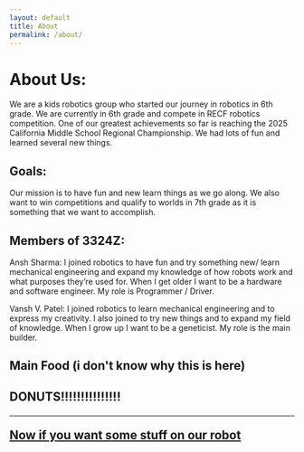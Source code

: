 ```yaml
---
layout: default
title: About
permalink: /about/
---
```



<h1> About Us: </h1>

  We are a kids robotics group who started our journey in robotics in 6th grade. We are currently
  in 6th grade and compete in RECF robotics competition. One of our greatest achievements so far is
  reaching the 2025 California Middle School Regional Championship. We had lots of fun and learned several new things.

<h2> Goals: </h2>
  Our mission is to have fun and new learn things as we go along. We also want to win competitions
  and qualify to worlds in 7th grade as it is something that we want to accomplish. 

<h2> Members of 3324Z: </h2>

  Ansh Sharma: I joined robotics to have fun and try something new/ learn mechanical engineering
  and expand my knowledge of how robots work and what purposes they’re used for. When I get older
  I want to be a hardware and software engineer. My role is Programmer / Driver.

  Vansh V. Patel:  I joined robotics to learn mechanical engineering and to express my creativity.
  I also joined to try new things and to expand my field of knowledge. When I grow up I want to be
  a geneticist. My role is the main builder.

  <h2> Main Food (i don't know why this is here) <h2>

  DONUTS!!!!!!!!!!!!!!!


---
[Now if you want some stuff on our robot](/jarvis/)
